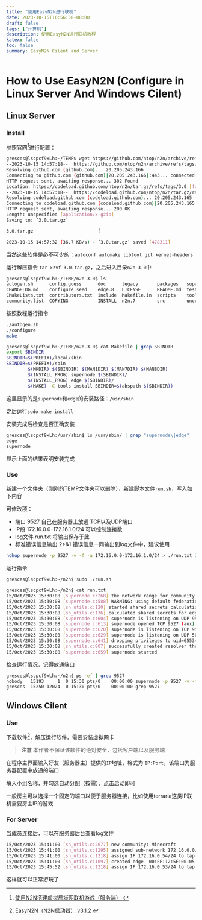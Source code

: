 ```yaml
---
title: "使用EasyN2N进行联机"
date: 2023-10-15T16:56:58+08:00
draft: false
tags: ["计算机"]
description: 使用EasyN2N进行联机教程
katex: false
toc: false
summary: EasyN2N Cilent and Server
---
```


# How to Use EasyN2N (Configure in Linux Server And Windows Cilent)

## Linux Server

### Install

参照官网[^1]进行配置：

``` bash
gresces@lscpcf9xLh:~/TEMP$ wget https://github.com/ntop/n2n/archive/refs/tags/3.0.tar.gz
--2023-10-15 14:57:18--  https://github.com/ntop/n2n/archive/refs/tags/3.0.tar.gz
Resolving github.com (github.com)... 20.205.243.166
Connecting to github.com (github.com)|20.205.243.166|:443... connected.
HTTP request sent, awaiting response... 302 Found
Location: https://codeload.github.com/ntop/n2n/tar.gz/refs/tags/3.0 [following]
--2023-10-15 14:57:18--  https://codeload.github.com/ntop/n2n/tar.gz/refs/tags/3.0
Resolving codeload.github.com (codeload.github.com)... 20.205.243.165
Connecting to codeload.github.com (codeload.github.com)|20.205.243.165|:443... connected.
HTTP request sent, awaiting response... 200 OK
Length: unspecified [application/x-gzip]
Saving to: ‘3.0.tar.gz’

3.0.tar.gz                        [                                              <=> ] 467.10K  26.8KB/s    in 13s

2023-10-15 14:57:32 (36.7 KB/s) - ‘3.0.tar.gz’ saved [478311]
```

当然这些软件是必不可少的：`autoconf automake libtool git kernel-headers`

运行解压指令 `tar xzvf 3.0.tar.gz`，之后进入目录`n2n-3.0`中

``` bash
gresces@lscpcf9xLh:~/TEMP/n2n-3.0$ ls
autogen.sh      config.guess      doc      legacy       packages   supernode.1     win32
CHANGELOG.md    configure.seed    edge.8   LICENSE      README.md  tests           wireshark
CMakeLists.txt  contributors.txt  include  Makefile.in  scripts    tools
community.list  COPYING           INSTALL  n2n.7        src        uncrustify.cfg
```

按照教程运行指令

``` bash
./autogen.sh
./configure
make
```

``` bash
gresces@lscpcf9xLh:~/TEMP/n2n-3.0$ cat Makefile | grep SBINDIR
export SBINDIR
SBINDIR=$(PREFIX)/local/sbin
SBINDIR=$(PREFIX)/sbin
        $(MKDIR) $(SBINDIR) $(MAN1DIR) $(MAN7DIR) $(MAN8DIR)
        $(INSTALL_PROG) supernode $(SBINDIR)/
        $(INSTALL_PROG) edge $(SBINDIR)/
        $(MAKE) -C tools install SBINDIR=$(abspath $(SBINDIR))
```

这里显示的是`supernode`和`edge`的安装路径：`/usr/sbin`

之后运行`sudo make install`

安装完成后检查是否正确安装

``` bash
gresces@lscpcf9xLh:/usr/sbin$ ls /usr/sbin/ | grep "supernode\|edge"
edge
supernode
```

显示上面的结果表明安装完成

### Use

新建一个文件夹（刚刚的TEMP文件夹可以删除），新建脚本文件`run.sh`，写入如下内容

可修改项：

- 端口 9527 自己在服务器上放通 TCP以及UDP端口
- IP段 172.16.0.0-172.16.1.0/24 可以控制连接数
- log文件 run.txt 将输出保存于此
- 标准错误信息输出 2>&1 错误信息一同输出到log文件中，建议使用

``` bash
nohup supernode -p 9527 -v -f -a 172.16.0.0-172.16.1.0/24 > ./run.txt 2>&1 &
```

运行指令

``` bash
gresces@lscpcf9xLh:~/n2n$ sudo ./run.sh

gresces@lscpcf9xLh:~/n2n$ cat run.txt
15/Oct/2023 15:30:08 [supernode.c:268] the network range for community ip address service is '172.16.0.0...172.16.1.0/24'
15/Oct/2023 15:30:08 [supernode.c:588] WARNING: using default federation name; FOR TESTING ONLY, usage of a custom federation name (-F) is highly recommended!
15/Oct/2023 15:30:08 [sn_utils.c:120] started shared secrets calculation for edge authentication
15/Oct/2023 15:30:08 [sn_utils.c:136] calculated shared secrets for edge authentication
15/Oct/2023 15:30:08 [supernode.c:604] supernode is listening on UDP 9527 (main)
15/Oct/2023 15:30:08 [supernode.c:613] supernode opened TCP 9527 (aux)
15/Oct/2023 15:30:08 [supernode.c:620] supernode is listening on TCP 9527 (aux)
15/Oct/2023 15:30:08 [supernode.c:629] supernode is listening on UDP 5645 (management)
15/Oct/2023 15:30:08 [supernode.c:641] dropping privileges to uid=65534, gid=65534
15/Oct/2023 15:30:08 [sn_utils.c:807] successfully created resolver thread
15/Oct/2023 15:30:08 [supernode.c:659] supernode started
```

检查运行情况，记得放通端口

``` bash
gresces@lscpcf9xLh:~/n2n$ ps -ef | grep 9527
nobody   15193     1  0 15:30 pts/0    00:00:00 supernode -p 9527 -v -f -a 172.16.0.0-172.16.1.0/24
gresces  15250 12024  0 15:30 pts/0    00:00:00 grep 9527
```

## Windows Cilent

### Use

下载软件[^2]，解压运行软件，需要安装虚拟网卡

> **注意**  本作者不保证该软件的绝对安全，包括客户端以及服务端

在程序主界面输入好友（服务器主）提供的`IP`地址，格式为 `IP:Port`，该端口为服务器配置中放通的端口

填入小组名称，并勾选自动分配（按需），点击启动即可

一般房主可以选择一个固定的端口以便于服务器连接，比如使用terraria这类IP联机需要房主IP的游戏

### For Server

当成员连接后，可以在服务器后台查看log文件

``` bash
15/Oct/2023 15:41:00 [sn_utils.c:2077] new community: Minecraft
15/Oct/2023 15:41:00 [sn_utils.c:1295] assigned sub-network 172.16.0.0/24 to community 'Minecraft'
15/Oct/2023 15:41:00 [sn_utils.c:1218] assign IP 172.16.0.54/24 to tap adapter of edge
15/Oct/2023 15:41:00 [sn_utils.c:1097] created edge  00:FF:12:5E:00:05 ==> 111.42.148.211:63111
15/Oct/2023 15:45:52 [sn_utils.c:1218] assign IP 172.16.0.53/24 to tap adapter of edge
```

这样就可以正常游玩了

[^1]:[ 使用N2N搭建虚拟局域网联机游戏（服务端） ](https://bugxia.com/336.html)

[^2]:[ EasyN2N（N2N启动器） v3.1.2 ](https://bugxia.com/357.html)

